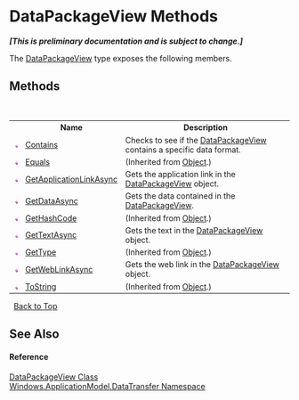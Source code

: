 # DataPackageView Methods
 _**\[This is preliminary documentation and is subject to change.\]**_

The <a href="T_Windows_ApplicationModel_DataTransfer_DataPackageView">DataPackageView</a> type exposes the following members.


## Methods
&nbsp;<table><tr><th></th><th>Name</th><th>Description</th></tr><tr><td>![Public method](media/pubmethod.gif "Public method")</td><td><a href="M_Windows_ApplicationModel_DataTransfer_DataPackageView_Contains">Contains</a></td><td>
Checks to see if the <a href="T_Windows_ApplicationModel_DataTransfer_DataPackageView">DataPackageView</a> contains a specific data format.</td></tr><tr><td>![Public method](media/pubmethod.gif "Public method")</td><td><a href="http://msdn2.microsoft.com/en-us/library/bsc2ak47" target="_blank">Equals</a></td><td> (Inherited from <a href="http://msdn2.microsoft.com/en-us/library/e5kfa45b" target="_blank">Object</a>.)</td></tr><tr><td>![Public method](media/pubmethod.gif "Public method")</td><td><a href="M_Windows_ApplicationModel_DataTransfer_DataPackageView_GetApplicationLinkAsync">GetApplicationLinkAsync</a></td><td>
Gets the application link in the <a href="T_Windows_ApplicationModel_DataTransfer_DataPackageView">DataPackageView</a> object.</td></tr><tr><td>![Public method](media/pubmethod.gif "Public method")</td><td><a href="M_Windows_ApplicationModel_DataTransfer_DataPackageView_GetDataAsync">GetDataAsync</a></td><td>
Gets the data contained in the <a href="T_Windows_ApplicationModel_DataTransfer_DataPackageView">DataPackageView</a>.</td></tr><tr><td>![Public method](media/pubmethod.gif "Public method")</td><td><a href="http://msdn2.microsoft.com/en-us/library/zdee4b3y" target="_blank">GetHashCode</a></td><td> (Inherited from <a href="http://msdn2.microsoft.com/en-us/library/e5kfa45b" target="_blank">Object</a>.)</td></tr><tr><td>![Public method](media/pubmethod.gif "Public method")</td><td><a href="M_Windows_ApplicationModel_DataTransfer_DataPackageView_GetTextAsync">GetTextAsync</a></td><td>
Gets the text in the <a href="T_Windows_ApplicationModel_DataTransfer_DataPackageView">DataPackageView</a> object.</td></tr><tr><td>![Public method](media/pubmethod.gif "Public method")</td><td><a href="http://msdn2.microsoft.com/en-us/library/dfwy45w9" target="_blank">GetType</a></td><td> (Inherited from <a href="http://msdn2.microsoft.com/en-us/library/e5kfa45b" target="_blank">Object</a>.)</td></tr><tr><td>![Public method](media/pubmethod.gif "Public method")</td><td><a href="M_Windows_ApplicationModel_DataTransfer_DataPackageView_GetWebLinkAsync">GetWebLinkAsync</a></td><td>
Gets the web link in the <a href="T_Windows_ApplicationModel_DataTransfer_DataPackageView">DataPackageView</a> object.</td></tr><tr><td>![Public method](media/pubmethod.gif "Public method")</td><td><a href="http://msdn2.microsoft.com/en-us/library/7bxwbwt2" target="_blank">ToString</a></td><td> (Inherited from <a href="http://msdn2.microsoft.com/en-us/library/e5kfa45b" target="_blank">Object</a>.)</td></tr></table>&nbsp;
<a href="#datapackageview-methods">Back to Top</a>

## See Also


#### Reference
<a href="T_Windows_ApplicationModel_DataTransfer_DataPackageView">DataPackageView Class</a><br /><a href="N_Windows_ApplicationModel_DataTransfer">Windows.ApplicationModel.DataTransfer Namespace</a><br />